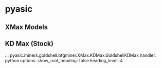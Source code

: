 # pyasic
## XMax Models

## KD Max (Stock)
::: pyasic.miners.goldshell.bfgminer.XMax.KDMax.GoldshellKDMax
    handler: python
    options:
        show_root_heading: false
        heading_level: 4

